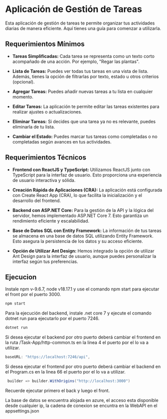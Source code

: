 # Aplicación de Gestión de Tareas

Esta aplicación de gestión de tareas te permite organizar tus actividades diarias de manera eficiente. Aquí tienes una guía para comenzar a utilizarla.

## Requerimientos Mínimos

* **Tareas Simplificadas:** Cada tarea se representa como un texto corto acompañado de una acción. Por ejemplo, "Regar las plantas".

* **Lista de Tareas:** Puedes ver todas tus tareas en una vista de lista. Además, tienes la opción de filtrarlas por texto, estado u otros criterios (opcional).

* **Agregar Tareas:** Puedes añadir nuevas tareas a tu lista en cualquier momento.

* **Editar Tareas:** La aplicación te permite editar las tareas existentes para realizar ajustes o actualizaciones.

* **Eliminar Tareas:** Si decides que una tarea ya no es relevante, puedes eliminarla de tu lista.

* **Cambiar el Estado:** Puedes marcar tus tareas como completadas o no completadas según avances en tus actividades.

## Requerimientos Técnicos
* **Frontend con ReactJS y TypeScript:** Utilizamos ReactJS junto con TypeScript para la interfaz de usuario. Esto proporciona una experiencia de usuario interactiva y sólida.

* **Creación Rápida de Aplicaciones (CRA):** La aplicación está configurada con Create React App (CRA), lo que facilita la inicialización y el desarrollo del frontend.

* **Backend con ASP.NET Core:** Para la gestión de la API y la lógica del servidor, hemos implementado ASP.NET Core 7. Esto garantiza un rendimiento eficiente y escalabilidad.

* **Base de Datos SQL con Entity Framework:** La información de tus tareas se almacena en una base de datos SQL utilizando Entity Framework. Esto asegura la persistencia de los datos y su acceso eficiente.

* **Opción de Utilizar Ant Design:** Hemos integrado la opción de utilizar Ant Design para la interfaz de usuario, aunque puedes personalizar la interfaz según tus preferencias.

## Ejecucion

Instale npm v-9.6.7, node v18.17.1 y use el comando npm start para ejecutar el front por el puerto 3000.

```bash
npm start
```

Para la ejecución del backend, instale .net core 7 y ejecute el comando dotnet run para ejecutarlo por el puerto 7246.

```bash
dotnet run
```
Si desea ejecutar el backend por otro puerto deberá cambiar el frontend en la ruta /Task-App/http-common.ts en la linea 4 el puerto por el lo va a utilizar.

```TypeScript
baseURL: "https://localhost:7246/api",
```

Si desea ejecutar el frontend por otro puerto deberá cambiar el backend en el Program.cs en la linea 66 el puerto por el lo va a utilizar.

```C#
 builder => builder.WithOrigins("http://localhost:3000")
```

Recuerde ejecutar primero el back y luego el front.

La base de datos se encuentra alojada en azure, el acceso esta disponible desde cualquier ip, la cadena de conexion se encuntra en la WebAPI en el appsettings.json
